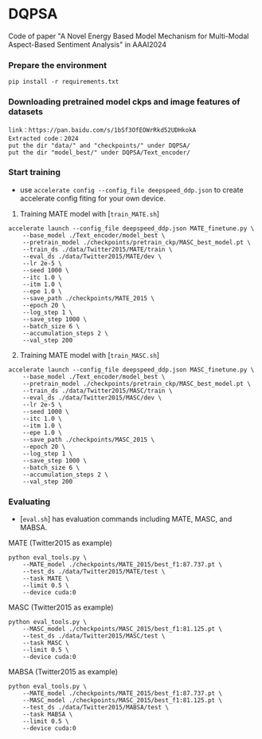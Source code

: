 # DQPSA
Code of paper "A Novel Energy Based Model Mechanism for Multi-Modal Aspect-Based Sentiment Analysis" in AAAI2024

### Prepare the environment
```
pip install -r requirements.txt
```

### Downloading pretrained model ckps and image features of datasets
```
link：https://pan.baidu.com/s/1bSf3OfEOWrRkd52UDHkokA 
Extracted code：2024
put the dir "data/" and "checkpoints/" under DQPSA/
put the dir "model_best/" under DQPSA/Text_encoder/
```

### Start training 
- use ```accelerate config --config_file deepspeed_ddp.json``` to create accelerate config fiting for your own device.
1. Training MATE model with [`train_MATE.sh`]
```
accelerate launch --config_file deepspeed_ddp.json MATE_finetune.py \
    --base_model ./Text_encoder/model_best \
    --pretrain_model ./checkpoints/pretrain_ckp/MASC_best_model.pt \
    --train_ds ./data/Twitter2015/MATE/train \
    --eval_ds ./data/Twitter2015/MATE/dev \
    --lr 2e-5 \
    --seed 1000 \
    --itc 1.0 \
    --itm 1.0 \
    --epe 1.0 \
    --save_path ./checkpoints/MATE_2015 \
    --epoch 20 \
    --log_step 1 \
    --save_step 1000 \
    --batch_size 6 \
    --accumulation_steps 2 \
    --val_step 200
```

2. Training MATE model with [`train_MASC.sh`]
```
accelerate launch --config_file deepspeed_ddp.json MASC_finetune.py \
    --base_model ./Text_encoder/model_best \
    --pretrain_model ./checkpoints/pretrain_ckp/MASC_best_model.pt \
    --train_ds ./data/Twitter2015/MASC/train \
    --eval_ds ./data/Twitter2015/MASC/dev \
    --lr 2e-5 \
    --seed 1000 \
    --itc 1.0 \
    --itm 1.0 \
    --epe 1.0 \
    --save_path ./checkpoints/MASC_2015 \
    --epoch 20 \
    --log_step 1 \
    --save_step 1000 \
    --batch_size 6 \
    --accumulation_steps 2 \
    --val_step 200
```

### Evaluating

- [`eval.sh`] has evaluation commands including MATE, MASC, and MABSA.

MATE (Twitter2015 as example)
```
python eval_tools.py \
    --MATE_model ./checkpoints/MATE_2015/best_f1:87.737.pt \
    --test_ds ./data/Twitter2015/MATE/test \
    --task MATE \
    --limit 0.5 \
    --device cuda:0
```

MASC (Twitter2015 as example)
```
python eval_tools.py \
    --MASC_model ./checkpoints/MASC_2015/best_f1:81.125.pt \
    --test_ds ./data/Twitter2015/MASC/test \
    --task MASC \
    --limit 0.5 \
    --device cuda:0
```

MABSA (Twitter2015 as example)
```
python eval_tools.py \
    --MATE_model ./checkpoints/MATE_2015/best_f1:87.737.pt \
    --MASC_model ./checkpoints/MASC_2015/best_f1:81.125.pt \
    --test_ds ./data/Twitter2015/MABSA/test \
    --task MABSA \
    --limit 0.5 \
    --device cuda:0
```
